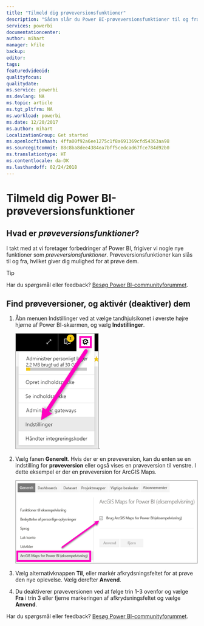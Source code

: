 ```yaml
---
title: "Tilmeld dig prøveversionsfunktioner"
description: "Sådan slår du Power BI-prøveversionsfunktioner til og fra."
services: powerbi
documentationcenter: 
author: mihart
manager: kfile
backup: 
editor: 
tags: 
featuredvideoid: 
qualityfocus: 
qualitydate: 
ms.service: powerbi
ms.devlang: NA
ms.topic: article
ms.tgt_pltfrm: NA
ms.workload: powerbi
ms.date: 12/20/2017
ms.author: mihart
LocalizationGroup: Get started
ms.openlocfilehash: 4ffa00f92a6ee1275c1f8a691369cfd54363aa98
ms.sourcegitcommit: 88c8ba8dee4384ea7bff5cedcad67fce784d92b0
ms.translationtype: HT
ms.contentlocale: da-DK
ms.lasthandoff: 02/24/2018
---
```

# <a name="opt-in-for-power-bi-preview-features"></a>Tilmeld dig Power BI-prøveversionsfunktioner
## <a name="what-are-preview-features"></a>Hvad er *prøveversionsfunktioner*?
I takt med at vi foretager forbedringer af Power BI, frigiver vi nogle nye funktioner som *prøveversionsfunktioner*. Prøveversionsfunktioner kan slås til og fra, hvilket giver dig mulighed for at prøve dem.

> [!TIP]
> Har du spørgsmål eller feedback? [Besøg Power BI-communityforummet](http://community.powerbi.com/t5/Navigation-Preview-Forum/bd-p/NavigationPreview).
> 
> 

## <a name="find-previews-and-turn-them-on-and-off"></a>Find prøveversioner, og aktivér (deaktiver) dem
1. Åbn menuen Indstillinger ved at vælge tandhjulsikonet i øverste højre hjørne af Power BI-skærmen, og vælg **Indstillinger**.
   
   ![](media/service-preview-features/power-bi-settings.png).
2. Vælg fanen **Generelt**. Hvis der er en prøveversion, kan du enten se en indstilling for **prøveversion** eller også vises en prøveversion til venstre.  I dette eksempel er der en prøveversion for ArcGIS Maps. 
   
   ![](media/service-preview-features/power-bi-preview-arcgis.png)
3. Vælg alternativknappen **Til**, eller markér afkrydsningsfeltet for at prøve den nye oplevelse. Vælg derefter **Anvend**.
4. Du deaktiverer prøveversionen ved at følge trin 1-3 ovenfor og vælge **Fra** i trin 3 eller fjerne markeringen af afkrydsningsfeltet og vælge **Anvend**.


Har du spørgsmål eller feedback? [Besøg Power BI-communityforummet](http://community.powerbi.com/t5/Navigation-Preview-Forum/bd-p/NavigationPreview).

